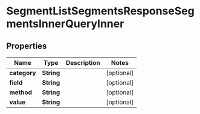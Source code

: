 

# SegmentListSegmentsResponseSegmentsInnerQueryInner


## Properties

| Name | Type | Description | Notes |
|------------ | ------------- | ------------- | -------------|
|**category** | **String** |  |  [optional] |
|**field** | **String** |  |  [optional] |
|**method** | **String** |  |  [optional] |
|**value** | **String** |  |  [optional] |



